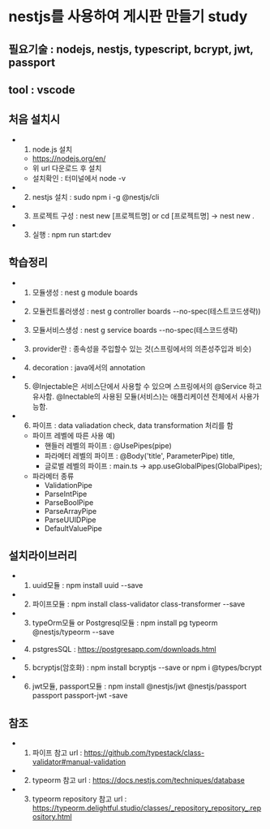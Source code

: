 # nestjs를 사용하여 게시판 만들기 study

## 필요기술 : nodejs, nestjs, typescript, bcrypt, jwt, passport
## tool : vscode

## 처음 설치시
- 1. node.js 설치
  - https://nodejs.org/en/
  - 위 url 다운로드 후 설치
  - 설치확인 : 터미널에서 node -v
- 2. nestjs 설치 : sudo npm i -g @nestjs/cli
- 3. 프로젝트 구성 : nest new [프로젝트명] or cd [프로젝트명] -> nest new .
- 3. 실행 : npm run start:dev

## 학습정리
- 1. 모듈생성 : nest g module boards
- 2. 모듈컨트롤러생성 : nest g controller boards --no-spec(테스트코드생략))
- 3. 모듈서비스생성 : nest g service boards --no-spec(테스코드생략)
- 3. provider란 : 종속성을 주입할수 있는 것(스프링에서의 의존성주입과 비슷)
- 4. decoration : java에서의 annotation
- 5. @Injectable은 서비스단에서 사용할 수 있으며 스프링에서의 @Service 하고 유사함. @Inectable의 사용된 모듈(서비스)는 애플리케이션 전체에서 사용가능함.
- 6. 파이프 : data valiadation check, data transformation 처리를 함
  - 파이프 레벨에 따른 사용 예)
    - 핸들러 레벨의 파이프 : @UsePipes(pipe)
    - 파라메터 레벨의 파이프 : @Body('title', ParameterPipe) title,
    - 글로벌 레벨의 파이프 : main.ts -> app.useGlobalPipes(GlobalPipes);
  - 파라메터 종류
    - ValidationPipe
    - ParseIntPipe
    - ParseBoolPipe
    - ParseArrayPipe
    - ParseUUIDPipe
    - DefaultValuePipe


## 설치라이브러리
- 1. uuid모듈 : npm install uuid --save
- 2. 파이프모듈 : npm install class-validator class-transformer --save
- 3. typeOrm모듈 or Postgresql모듈 : npm install pg typeorm @nestjs/typeorm --save
- 4. pstgresSQL : https://postgresapp.com/downloads.html
- 5. bcryptjs(암호화) : npm install bcryptjs --save or npm i @types/bcrypt
- 6. jwt모듈, passport모듈 : npm install @nestjs/jwt @nestjs/passport passport passport-jwt -save

## 참조
- 1. 파이프 참고 url : https://github.com/typestack/class-validator#manual-validation
- 2. typeorm 참고 url : https://docs.nestjs.com/techniques/database
- 3. typeorm repository 참고 url : https://typeorm.delightful.studio/classes/_repository_repository_.repository.html


